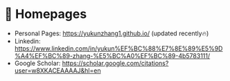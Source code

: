# 📎 Homepages
- Personal Pages: https://yukunzhang1.github.io/ (updated recently🔥)
- Linkedin: https://www.linkedin.com/in/yukun%EF%BC%88%E7%8E%89%E5%9D%A4%EF%BC%89-zhang-%E5%BC%A0%EF%BC%89-4b5783111/
- Google Scholar: https://scholar.google.com/citations?user=w8XKACEAAAAJ&hl=en
